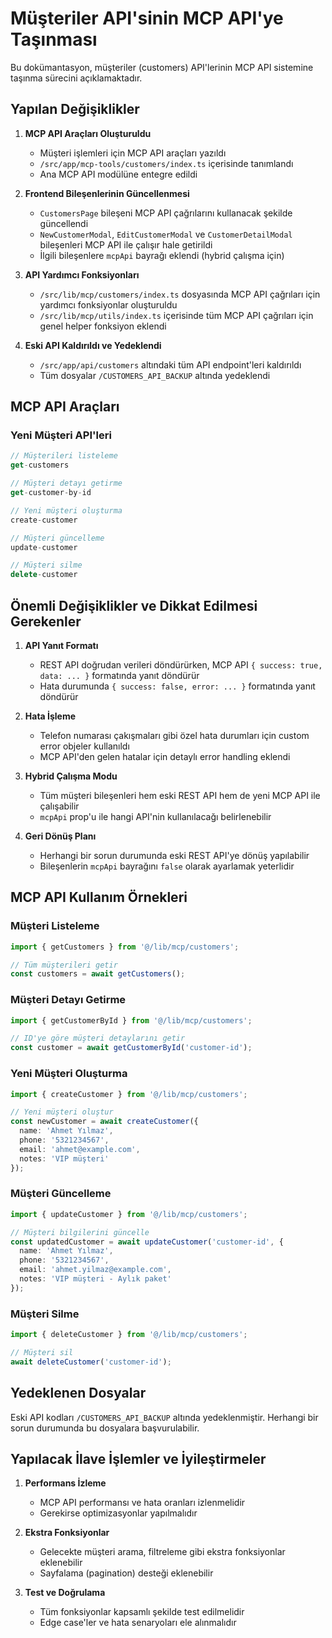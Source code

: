 # Müşteriler API'sinin MCP API'ye Taşınması

Bu dokümantasyon, müşteriler (customers) API'lerinin MCP API sistemine taşınma sürecini açıklamaktadır.

## Yapılan Değişiklikler

1. **MCP API Araçları Oluşturuldu**
   - Müşteri işlemleri için MCP API araçları yazıldı
   - `/src/app/mcp-tools/customers/index.ts` içerisinde tanımlandı
   - Ana MCP API modülüne entegre edildi

2. **Frontend Bileşenlerinin Güncellenmesi**
   - `CustomersPage` bileşeni MCP API çağrılarını kullanacak şekilde güncellendi
   - `NewCustomerModal`, `EditCustomerModal` ve `CustomerDetailModal` bileşenleri MCP API ile çalışır hale getirildi
   - İlgili bileşenlere `mcpApi` bayrağı eklendi (hybrid çalışma için)

3. **API Yardımcı Fonksiyonları**
   - `/src/lib/mcp/customers/index.ts` dosyasında MCP API çağrıları için yardımcı fonksiyonlar oluşturuldu
   - `/src/lib/mcp/utils/index.ts` içerisinde tüm MCP API çağrıları için genel helper fonksiyon eklendi

4. **Eski API Kaldırıldı ve Yedeklendi**
   - `/src/app/api/customers` altındaki tüm API endpoint'leri kaldırıldı
   - Tüm dosyalar `/CUSTOMERS_API_BACKUP` altında yedeklendi

## MCP API Araçları

### Yeni Müşteri API'leri

```typescript
// Müşterileri listeleme
get-customers

// Müşteri detayı getirme
get-customer-by-id

// Yeni müşteri oluşturma
create-customer

// Müşteri güncelleme
update-customer

// Müşteri silme
delete-customer
```

## Önemli Değişiklikler ve Dikkat Edilmesi Gerekenler

1. **API Yanıt Formatı**
   - REST API doğrudan verileri döndürürken, MCP API `{ success: true, data: ... }` formatında yanıt döndürür
   - Hata durumunda `{ success: false, error: ... }` formatında yanıt döndürür

2. **Hata İşleme**
   - Telefon numarası çakışmaları gibi özel hata durumları için custom error objeler kullanıldı
   - MCP API'den gelen hatalar için detaylı error handling eklendi

3. **Hybrid Çalışma Modu**
   - Tüm müşteri bileşenleri hem eski REST API hem de yeni MCP API ile çalışabilir
   - `mcpApi` prop'u ile hangi API'nin kullanılacağı belirlenebilir

4. **Geri Dönüş Planı**
   - Herhangi bir sorun durumunda eski REST API'ye dönüş yapılabilir
   - Bileşenlerin `mcpApi` bayrağını `false` olarak ayarlamak yeterlidir

## MCP API Kullanım Örnekleri

### Müşteri Listeleme

```typescript
import { getCustomers } from '@/lib/mcp/customers';

// Tüm müşterileri getir
const customers = await getCustomers();
```

### Müşteri Detayı Getirme

```typescript
import { getCustomerById } from '@/lib/mcp/customers';

// ID'ye göre müşteri detaylarını getir
const customer = await getCustomerById('customer-id');
```

### Yeni Müşteri Oluşturma

```typescript
import { createCustomer } from '@/lib/mcp/customers';

// Yeni müşteri oluştur
const newCustomer = await createCustomer({
  name: 'Ahmet Yılmaz',
  phone: '5321234567',
  email: 'ahmet@example.com',
  notes: 'VIP müşteri'
});
```

### Müşteri Güncelleme

```typescript
import { updateCustomer } from '@/lib/mcp/customers';

// Müşteri bilgilerini güncelle
const updatedCustomer = await updateCustomer('customer-id', {
  name: 'Ahmet Yılmaz',
  phone: '5321234567',
  email: 'ahmet.yilmaz@example.com',
  notes: 'VIP müşteri - Aylık paket'
});
```

### Müşteri Silme

```typescript
import { deleteCustomer } from '@/lib/mcp/customers';

// Müşteri sil
await deleteCustomer('customer-id');
```

## Yedeklenen Dosyalar

Eski API kodları `/CUSTOMERS_API_BACKUP` altında yedeklenmiştir. Herhangi bir sorun durumunda bu dosyalara başvurulabilir.

## Yapılacak İlave İşlemler ve İyileştirmeler

1. **Performans İzleme**
   - MCP API performansı ve hata oranları izlenmelidir
   - Gerekirse optimizasyonlar yapılmalıdır

2. **Ekstra Fonksiyonlar**
   - Gelecekte müşteri arama, filtreleme gibi ekstra fonksiyonlar eklenebilir
   - Sayfalama (pagination) desteği eklenebilir

3. **Test ve Doğrulama**
   - Tüm fonksiyonlar kapsamlı şekilde test edilmelidir
   - Edge case'ler ve hata senaryoları ele alınmalıdır

